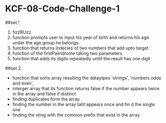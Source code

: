 # KCF-08-Code-Challenge-1
##set !
1. fizzBUzz
2. function prompts user to input his year of birth and returns his age under the age group he belongs.
3. function that returns indecies of two numbers that add upto target
4. function of the firstPalindrome taking two parameters
5. function that adds its digits repeatedly untill the result has one digit

##set 2
- function that sorts array resulting the dataytpes 'strings', 'numbers odds and even',
- interger array that its function returns false if the number appears twice in the array and  false if distinct
- finding duplicates form the array
- finding the number in the array taht appears once and fin d the single one
- finding the sting with the common prefix that exist in the array

